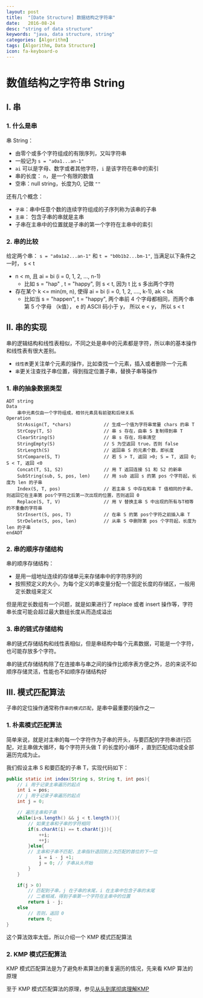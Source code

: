 ```yaml
---
layout: post
title:  "[Date Structure] 数据结构之字符串"
date:   2016-08-24
desc: "string of data structure"
keywords: "java, data structure, string"
categories: [Algorithm]
tags: [Algorithm, Data Structure]
icon: fa-keyboard-o
---
```


# 数值结构之字符串 String

## I. 串

### 1. 什么是串

串 String：

-	由零个或多个字符组成的有限序列，又叫字符串
-	一般记为 ```s = "a0a1...an-1"```
-	```ai``` 可以是字母、数字或者其他字符，```i``` 是该字符在串中的索引
-	串的长度： ```n```，是一个有限的数值
-	空串：null string，长度为0, 记做 ```""```

还有几个概念：

-	```子串```：串中任意个数的连续字符组成的子序列称为该串的子串
-	```主串```： 包含子串的串就是主串
-	子串在主串中的位置就是子串的第一个字符在主串中的索引

### 2. 串的比较

给定两个串： ```s = "a0a1a2...an-1"``` 和 ```t = "b0b1b2...bm-1"```, 当满足以下条件之一时， s < t

-	n < m, 且 ai = bi (i = 0, 1, 2, ..., n-1)
	-	比如 s = "hap" , t = "happy", 则 s < t, 因为 t 比 s 多出两个字符
-	存在某个 k <= min(m, n), 使得 ai = bi (i = 0, 1, 2, ...., k-1), ak < bk
	-	比如当 s = "happen", t = "happy", 两个串前 4 个字母都相同，而两个串第 5 个字母 （k值）， e 的 ASCII 码小于 y， 所以 e < y， 所以 s < t

## II. 串的实现

串的逻辑结构和线性表相似，不同之处是串中的元素都是字符，所以串的基本操作和线性表有很大差别。

-	```线性表```更关注单个元素的操作，比如查找一个元素，插入或者删除一个元素
-	```串```更关注查找子串位置，得到指定位置子串，替换子串等操作

### 1. 串的抽象数据类型

```
ADT string
Data
	串中元素仅由一个字符组成，相邻元素具有前驱和后继关系
Operation
	StrAssign(T, *chars)			// 生成一个值为字符串常量 chars 的串 T
	StrCopy(T, S)					// 串 s 存在，由串 S 复制得到串 T
	ClearString(S)					// 串 s 存在，将串清空
	StringEmpty(S)					// S 为空返回 true，否则 false
	StrLength(S)					// 返回串 S 的元素个数，即长度
	StrCompare(S, T)				// 若 S > T, 返回 >0; S = T, 返回 0; S < T, 返回 <0
	Concat(T, S1, S2)				// 用 T 返回连接 S1 和 S2 的新串
	SubString(sub, S, pos, len)		// 用 sub 返回 s 的第 pos 个字符起，长度为 len 的子串
	Index(S, T, pos)				// 若主串 S 中存在和串 T 值相同的子串，则返回它在主串第 pos个字符之后第一次出现的位置，否则返回 0
	Replace(S, T, V)				// 用 V 替换主串 S 中出现的所有与T相等的不重叠的字符串
	StrInsert(S, pos, T)			// 在串 S 的第 pos个字符之前插入串 T
	StrDelete(S, pos, len)			// 从串 S 中删除第 pos 个字符起，长度为 len 的子串
endADT
```

### 2. 串的顺序存储结构

串的顺序存储结构：

-	是用一组地址连续的存储单元来存储串中的字符序列的
-	按照预定义的大小，为每个定义的串变量分配一个固定长度的存储区，一般用定长数组来定义

但是用定长数组有一个问题，就是如果进行了 replace 或者 insert 操作等，字符串长度可能会超过最大数组长度从而造成溢出


### 3. 串的链式存储结构

串的链式存储结构和线性表相似，但是串结构中每个元素数据，可能是一个字符，也可能存放多个字符。

串的链式存储结构除了在连接串与串之间的操作比顺序表方便之外，总的来说不如顺序存储灵活，性能也不如顺序存储结构好


## III. 模式匹配算法

子串的定位操作通常称作```串的模式匹配```，是串中最重要的操作之一

### 1. 朴素模式匹配算法

简单来说，就是对主串的每一个字符作为子串的开头，与要匹配的字符串进行匹配，对主串做大循环，每个字符开头做 T 的长度的小循环
，直到匹配成功或全部遍历完成为止。

我们假设主串 S 和要匹配的子串 T，实现代码如下：

```java
public static int index(String s, String t, int pos){
	// i 用于记录主串遍历的起点
	int i = pos;
	// j 用于记录子串遍历的起点
	int j = 0;

	// 遍历主串和子串
	while(i<s.length() && j < t.length()){
		// 如果主串和子串的字符相同
		if(s.charAt(i) == t.charAt(j)){
			++i;
			++j;
		}else{
		// 主串和子串不匹配，主串指针退回到上次匹配的首位的下一位
			i = i - j +1;
			j = 0; // 子串从头开始
		}
	}

	if(j > 0)
		// 匹配到子串，j 在子串的末尾，i 在主串中包含子串的末尾
		// 二者相减，得到子串第一个字符在主串中的位置
		return i - j;
	else
		// 否则，返回 0
		return 0;
}
```

这个算法效率太低，所以介绍一个 KMP 模式匹配算法

### 2. KMP 模式匹配算法

KMP 模式匹配算法是为了避免朴素算法的重复遍历的情况，先来看 KMP 算法的原理

至于 KMP 模式匹配算法的原理，参见[从头到尾彻底理解KMP](http://blog.csdn.net/v_july_v/article/details/7041827)

